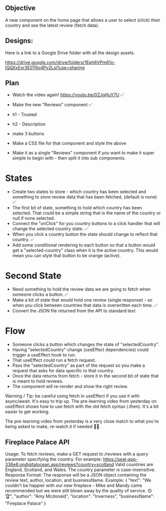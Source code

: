 ## Objective

A new component on the home page that allows a user to select (click) their country and see the latest review (fetch data).

## Designs:

Here is a link to a Google Drive folder with all the design assets.

https://drive.google.com/drive/folders/1Eph6VPm61o-lQQXxExr3E0T6o4Pv2Lsi?usp=sharing

## Plan

- Watch the video again! https://youtu.be/0ZJgIjIuY7U ✅
- Make the new "Reviews" component ✅
- h1 - Trusted
- h2 - Description 
- make 3 buttons
- Make a CSS file for that component and style the above

- Make it as a single "Reviews" component if you want to make it super simple to begin with - then split it into sub components.

# States

- Create two states to store - which country has been selected and something to store review data that has been fetched, (default is none) ✅
- The first bit of state, something to hold which country has been selected. That could be a simple string that is the name of the country or null if none selected.
- Connect the "onClick" for you country buttons to a click handler that will change the selected country state. ✅
- When you click a country button the state should change to reflect that country. ✅
- Add some conditional rendering to each button so that a button would get a "selected-country" class when it is the active country. This would mean you can style that button to be orange (active).

# Second State

- Need something to hold the review data we are going to fetch when someone clicks a button. ✅
- Make a bit of state that would hold one review (single response) - so when you click between countries that data is overwritten each time. ✅
- Convert the JSON file returned from the API to standard text

# Flow

- Someone clicks a button which changes the state of "selectedCountry".
- Having "selectedCountry" change (useEffect dependencies) could trigger a useEffect hook to run.
- That useEffect could run a fetch request.
- Pass the "selectedCountry" as part of the request so you make a request that asks for data specific to that country.
- Once the data returns from fetch - store it in the second bit of state that is meant to hold reviews.
- The component will re-render and show the right review.

Warning / Tip: be careful using fetch in useEffect if you use it with async/await. It's easy to trip up.
The pre-learning video from yesterday on useEffect shows how to use fetch with the old fetch syntax (.then). It's a bit easier to get working.

The pre-learning video from yesterday is a very close match to what you're being asked to make, re-watch it if needed 👀😉.

## Fireplace Palace API

Usage:
To fetch reviews, make a GET request to /reviews with a query parameter specifying the country. For example:
https://seal-app-336e8.ondigitalocean.app/reviews?country=scotland
Valid countries are England, Scotland, and Wales. The country parameter is case-insensitive.
Response Format:
The response will be a JSON object containing the review text, author, location, and businessName. Example:
{
"text": "We couldn't be happier with our new fireplace - Mike and Mandy came recommended but we were still blown away by the quality of service. 😊 🏆",
"author": "Amy Mcdonald",
"location": "Inverness",
"businessName": "Fireplace Palace"
}
